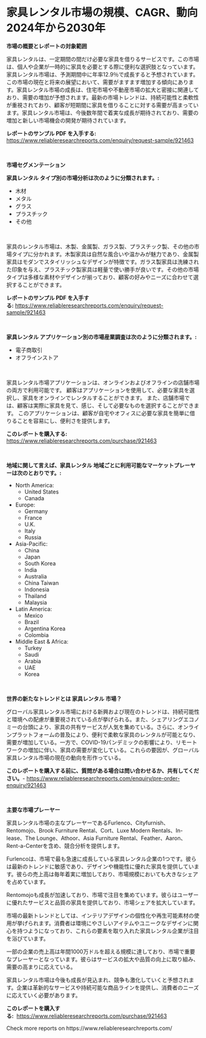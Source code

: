 <p><h1>家具レンタル市場の規模、CAGR、動向2024年から2030年</h1></p><p><strong>市場の概要とレポートの対象範囲</strong></p>
<p><p>家具レンタルは、一定期間の間だけ必要な家具を借りるサービスです。この市場は、個人や企業が一時的に家具を必要とする際に便利な選択肢となっています。家具レンタル市場は、予測期間中に年率12.9％で成長すると予想されています。この市場の現在と将来の展望において、需要がますます増加する傾向にあります。家具レンタル市場の成長は、住宅市場や不動産市場の拡大と密接に関連しており、需要の増加が予想されます。最新の市場トレンドは、持続可能性と柔軟性が重視されており、顧客が短期間に家具を借りることに対する需要が高まっています。家具レンタル市場は、今後数年間で着実な成長が期待されており、需要の増加と新しい市場機会の開発が期待されています。</p></p>
<p><strong>レポートのサンプル PDF を入手する:</strong> <a href="https://www.reliableresearchreports.com/enquiry/request-sample/921463">https://www.reliableresearchreports.com/enquiry/request-sample/921463</a></p>
<p>&nbsp;</p>
<p><strong>市場セグメンテーション</strong></p>
<p><strong>家具レンタル タイプ別の市場分析は次のように分類されます。:</strong></p>
<p><ul><li>木材</li><li>メタル</li><li>グラス</li><li>プラスチック</li><li>その他</li></ul></p>
<p>&nbsp;</p>
<p><p>家具のレンタル市場は、木製、金属製、ガラス製、プラスチック製、その他の市場タイプに分かれます。木製家具は自然な風合いや温かみが魅力であり、金属製家具はモダンでスタイリッシュなデザインが特徴です。ガラス製家具は洗練された印象を与え、プラスチック製家具は軽量で使い勝手が良いです。その他の市場タイプは多様な素材やデザインが揃っており、顧客の好みやニーズに合わせて選択することができます。</p></p>
<p><strong>レポートのサンプル PDF を入手する:</strong>&nbsp;<a href="https://www.reliableresearchreports.com/enquiry/request-sample/921463">https://www.reliableresearchreports.com/enquiry/request-sample/921463</a></p>
<p>&nbsp;</p>
<p><strong> 家具レンタル アプリケーション別の市場産業調査は次のように分類されます。:</strong></p>
<p><ul><li>電子商取引</li><li>オフラインストア</li></ul></p>
<p>&nbsp;</p>
<p><p>家具レンタル市場アプリケーションは、オンラインおよびオフラインの店舗市場の両方で利用可能です。 顧客はアプリケーションを使用して、必要な家具を選択し、家具をオンラインでレンタルすることができます。 また、店舗市場では、顧客は実際に家具を見て、感じ、そして必要なものを選択することができます。 このアプリケーションは、顧客が自宅やオフィスに必要な家具を簡単に借りることを容易にし、便利さを提供します。</p></p>
<p><strong>このレポートを購入する:</strong>&nbsp; <a href="https://www.reliableresearchreports.com/purchase/921463">https://www.reliableresearchreports.com/purchase/921463</a></p>
<p>&nbsp;</p>
<p><strong>地域に関して言えば、家具レンタル 地域ごとに利用可能なマーケットプレーヤーは次のとおりです。:</strong></p>
<p><ul>
    <li>
        North America:
        <ul>
            <li>United States</li>
            <li>Canada</li>
        </ul>
    </li>
    <li>
        Europe:
        <ul>
            <li>Germany</li>
            <li>France</li>
            <li>U.K.</li>
            <li>Italy</li>
            <li>Russia</li>
        </ul>
    </li>
    <li>
        Asia-Pacific:
        <ul>
            <li>China</li>
            <li>Japan</li>
            <li>South Korea</li>
            <li>India</li>
            <li>Australia</li>
            <li>China Taiwan</li>
            <li>Indonesia</li>
            <li>Thailand</li>
            <li>Malaysia</li>
        </ul>
    </li>
    <li>
        Latin America:
        <ul>
            <li>Mexico</li>
            <li>Brazil</li>
            <li>Argentina Korea</li>
            <li>Colombia</li>
        </ul>
    </li>
    <li>
        Middle East & Africa:
        <ul>
            <li>Turkey</li>
            <li>Saudi</li>
            <li>Arabia</li>
            <li>UAE</li>
            <li>Korea</li>
        </ul>
    </li>
    </ul></p>
<p>&nbsp;</p>
<p><strong>世界の新たなトレンドとは 家具レンタル 市場？</strong></p>
<p><p>グローバル家具レンタル市場における新興および現在のトレンドは、持続可能性と環境への配慮が重要視されている点が挙げられる。また、シェアリングエコノミーの台頭により、家具の共有サービスが人気を集めている。さらに、オンラインプラットフォームの普及により、便利で柔軟な家具のレンタルが可能となり、需要が増加している。一方で、COVID-19パンデミックの影響により、リモートワークの増加に伴い、家具の需要が変化している。これらの要因が、グローバル家具レンタル市場の現在の動向を形作っている。</p></p>
<p><strong>このレポートを購入する前に、質問がある場合は問い合わせるか、共有してください。</strong>- <a href="https://www.reliableresearchreports.com/enquiry/pre-order-enquiry/921463">https://www.reliableresearchreports.com/enquiry/pre-order-enquiry/921463</a></p>
<p>&nbsp;</p>
<p><strong>主要な市場プレーヤー</strong></p>
<p><p>家具レンタル市場の主なプレーヤーであるFurlenco、Cityfurnish、Rentomojo、Brook Furniture Rental、Cort、Luxe Modern Rentals、In-lease、The Lounge、Athoor、Asia Furniture Rental、Feather、Aaron、Rent-a-Centerを含め、競合分析を提供します。 </p><p>Furlencoは、市場で最も急速に成長している家具レンタル企業の1つです。彼らは最新のトレンドに敏感であり、デザインや機能性に優れた家具を提供しています。彼らの売上高は毎年着実に増加しており、市場規模においても大きなシェアを占めています。 </p><p>Rentomojoも成長が加速しており、市場で注目を集めています。彼らはユーザーに優れたサービスと品質の家具を提供しており、市場シェアを拡大しています。 </p><p>市場の最新トレンドとしては、インテリアデザインの個性化や再生可能素材の使用が挙げられます。消費者は環境にやさしいアイテムやユニークなデザインに関心を持つようになっており、これらの要素を取り入れた家具レンタル企業が注目を浴びています。 </p><p>一部の企業の売上高は年間1000万ドルを超える規模に達しており、市場で重要なプレーヤーとなっています。彼らはサービスの拡大や品質の向上に取り組み、需要の高まりに応えている。 </p><p>家具レンタル市場は今後も成長が見込まれ、競争も激化していくと予想されます。企業は革新的なサービスや持続可能な商品ラインを提供し、消費者のニーズに応えていく必要があります。</p></p>
<p><strong>このレポートを購入する:</strong>&nbsp;&nbsp;<a href="https://www.reliableresearchreports.com/purchase/921463">https://www.reliableresearchreports.com/purchase/921463</a></p>
<p>Check more reports on https://www.reliableresearchreports.com/</p>